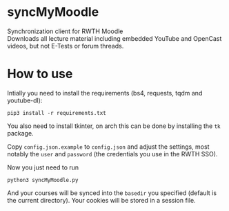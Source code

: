 # syncMyMoodle
Synchronization client for RWTH Moodle  
Downloads all lecture material including embedded YouTube and OpenCast videos, but not E-Tests or forum threads.

# How to use
Intially you need to install the requirements (bs4, requests, tqdm and youtube-dl):
```
pip3 install -r requirements.txt
```
You also need to install tkinter, on arch this can be done by installing the ``tk`` package.  
  
Copy ``config.json.example`` to ``config.json`` and adjust the settings, most notably the ``user`` and ``password`` (the credentials you use in the RWTH SSO).  

Now you just need to run
```
python3 syncMyMoodle.py
```

And your courses will be synced into the ``basedir`` you specified (default is the current directory). Your cookies will be stored in a session file.
